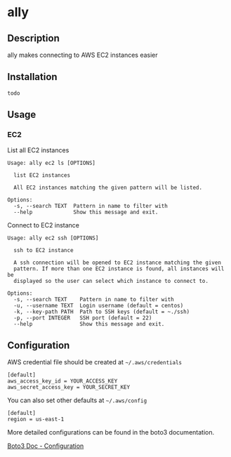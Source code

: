 # ally #


## Description ##

ally makes connecting to AWS EC2 instances easier

## Installation ##

```
todo
```

## Usage ##


### EC2 ###

List all EC2 instances

```
Usage: ally ec2 ls [OPTIONS]

  list EC2 instances

  All EC2 instances matching the given pattern will be listed.

Options:
  -s, --search TEXT  Pattern in name to filter with
  --help             Show this message and exit.
```

Connect to EC2 instance

```
Usage: ally ec2 ssh [OPTIONS]

  ssh to EC2 instance

  A ssh connection will be opened to EC2 instance matching the given
  pattern. If more than one EC2 instance is found, all instances will be
  displayed so the user can select which instance to connect to.

Options:
  -s, --search TEXT    Pattern in name to filter with
  -u, --username TEXT  Login username (default = centos)
  -k, --key-path PATH  Path to SSH keys (default = ~./ssh)
  -p, --port INTEGER   SSH port (default = 22)
  --help               Show this message and exit.
```


## Configuration ##

AWS credential file should be created at ```~/.aws/credentials```

```
[default]
aws_access_key_id = YOUR_ACCESS_KEY
aws_secret_access_key = YOUR_SECRET_KEY
```


You can also set other defaults at ```~/.aws/config```

```
[default]
region = us-east-1
```

More detailed configurations can be found in the boto3 documentation.

[Boto3 Doc - Configuration](http://boto3.readthedocs.org/en/latest/guide/configuration.html#guide-configuration)